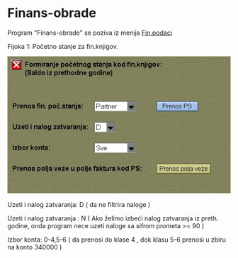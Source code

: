 # Finans-obrade

Program "Finans-obrade" se poziva iz menija [Fin.podaci](../f1_sr.md)

Fijoka 1: Početno stanje za fin.knjigov.

![Image](poc_st_finans.jpg)

Uzeti i nalog zatvaranja: D ( da ne filtrira naloge )

Uzeti i nalog zatvaranja :  N 
( Ako želimo izbeći nalog zatvaranja iz preth. godine, onda program nece uzeti naloge sa sifrom prometa >= 90 )

Izbor konta:  0-4,5-6   ( da prenosi do klase 4 ,
dok klasu 5-6 prenosi u zbiru na konto 340000 )
